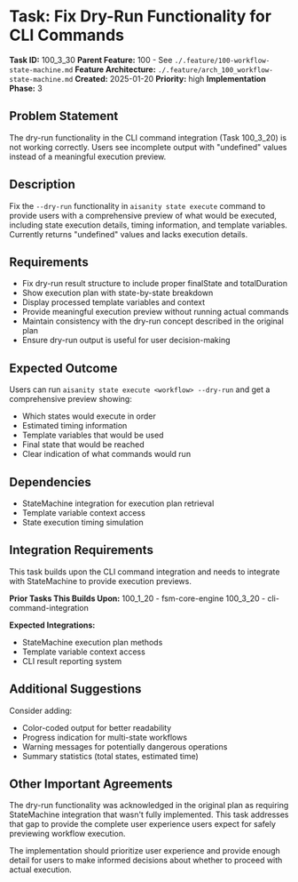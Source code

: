 # Task: Fix Dry-Run Functionality for CLI Commands

**Task ID:** 100_3_30
**Parent Feature:** 100 - See `./.feature/100-workflow-state-machine.md`
**Feature Architecture:** `./.feature/arch_100_workflow-state-machine.md`
**Created:** 2025-01-20
**Priority:** high
**Implementation Phase:** 3

## Problem Statement

The dry-run functionality in the CLI command integration (Task 100_3_20) is not working correctly. Users see incomplete output with "undefined" values instead of a meaningful execution preview.

## Description

Fix the `--dry-run` functionality in `aisanity state execute` command to provide users with a comprehensive preview of what would be executed, including state execution details, timing information, and template variables. Currently returns "undefined" values and lacks execution details.

## Requirements

- Fix dry-run result structure to include proper finalState and totalDuration
- Show execution plan with state-by-state breakdown
- Display processed template variables and context
- Provide meaningful execution preview without running actual commands
- Maintain consistency with the dry-run concept described in the original plan
- Ensure dry-run output is useful for user decision-making

## Expected Outcome

Users can run `aisanity state execute <workflow> --dry-run` and get a comprehensive preview showing:
- Which states would execute in order
- Estimated timing information
- Template variables that would be used
- Final state that would be reached
- Clear indication of what commands would run

## Dependencies

- StateMachine integration for execution plan retrieval
- Template variable context access
- State execution timing simulation

## Integration Requirements

This task builds upon the CLI command integration and needs to integrate with StateMachine to provide execution previews.

**Prior Tasks This Builds Upon:**
100_1_20 - fsm-core-engine
100_3_20 - cli-command-integration

**Expected Integrations:**
- StateMachine execution plan methods
- Template variable context access
- CLI result reporting system

## Additional Suggestions

Consider adding:
- Color-coded output for better readability
- Progress indication for multi-state workflows
- Warning messages for potentially dangerous operations
- Summary statistics (total states, estimated time)

## Other Important Agreements

The dry-run functionality was acknowledged in the original plan as requiring StateMachine integration that wasn't fully implemented. This task addresses that gap to provide the complete user experience users expect for safely previewing workflow execution.

The implementation should prioritize user experience and provide enough detail for users to make informed decisions about whether to proceed with actual execution.